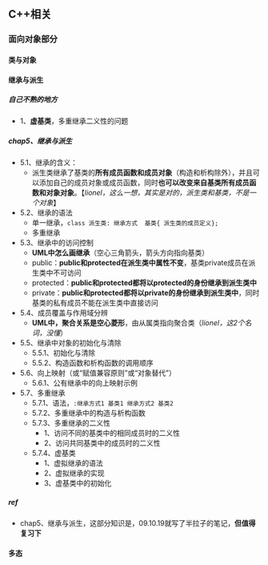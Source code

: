 ## C++相关

### 面向对象部分

#### 类与对象

#### 继承与派生

##### 自己不熟的地方

+ 1、**虚基类**，多重继承二义性的问题

##### chap5、继承与派生

+ 5.1、继承的含义：
  + 派生类继承了基类的**所有成员函数和成员对象**（构造和析构除外），并且可以添加自己的成员对象或成员函数，同时**也可以改变来自基类所有成员函数和对象对象**。【*lionel，这么一想，其实是对的，派生类和基类，不是一个对象*】
+ 5.2、继承的语法
  + 单一继承，`class 派生类: 继承方式  基类{ 派生类的成员定义};`
  + 多重继承
+ 5.3、继承中的访问控制
  + **UML中怎么画继承**（空心三角箭头，箭头方向指向基类）
  + public：**public和protected在派生类中属性不变**，基类private成员在派生类中不可访问
  + protected：**public和protected都将以protected的身份继承到派生类中**
  + private：**public和protected都将以private的身份继承到派生类中**，同时基类的私有成员不能在派生类中直接访问
+ 5.4、成员覆盖与作用域分辨
  + **UML中，聚合关系是空心菱形**，由从属类指向聚合类（*lionel，这2个名词，没懂*）
+ 5.5、继承中对象的初始化与清除
  + 5.5.1、初始化与清除
  + 5.5.2、构造函数和析构函数的调用顺序
+ 5.6、向上映射（或“赋值兼容原则”或“对象替代”）
  + 5.6.1、公有继承中的向上映射示例
+ 5.7、多重继承
  + 5.7.1、语法，`:继承方式1 基类1 继承方式2 基类2`
  + 5.7.2、多重继承中的构造与析构函数
  + 5.7.3、多重继承的二义性
    + 1、访问不同的基类中的相同成员时的二义性
    + 2、访问共同基类中的成员时的二义性
  + 5.7.4、虚基类
    + 1、虚拟继承的语法
    + 2、虚拟继承的实现
    + 3、虚基类中的初始化

##### ref

+ chap5、继承与派生，这部分知识是，09.10.19就写了半拉子的笔记，**但值得复习下**

#### 多态